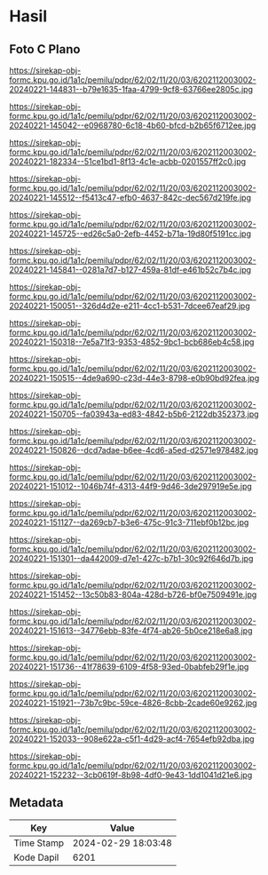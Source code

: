 # Hasil

## Foto C Plano

https://sirekap-obj-formc.kpu.go.id/1a1c/pemilu/pdpr/62/02/11/20/03/6202112003002-20240221-144831--b79e1635-1faa-4799-9cf8-63766ee2805c.jpg

https://sirekap-obj-formc.kpu.go.id/1a1c/pemilu/pdpr/62/02/11/20/03/6202112003002-20240221-145042--e0968780-6c18-4b60-bfcd-b2b65f6712ee.jpg

https://sirekap-obj-formc.kpu.go.id/1a1c/pemilu/pdpr/62/02/11/20/03/6202112003002-20240221-182334--51ce1bd1-8f13-4c1e-acbb-0201557ff2c0.jpg

https://sirekap-obj-formc.kpu.go.id/1a1c/pemilu/pdpr/62/02/11/20/03/6202112003002-20240221-145512--f5413c47-efb0-4637-842c-dec567d219fe.jpg

https://sirekap-obj-formc.kpu.go.id/1a1c/pemilu/pdpr/62/02/11/20/03/6202112003002-20240221-145725--ed26c5a0-2efb-4452-b71a-19d80f5191cc.jpg

https://sirekap-obj-formc.kpu.go.id/1a1c/pemilu/pdpr/62/02/11/20/03/6202112003002-20240221-145841--0281a7d7-b127-459a-81df-e461b52c7b4c.jpg

https://sirekap-obj-formc.kpu.go.id/1a1c/pemilu/pdpr/62/02/11/20/03/6202112003002-20240221-150051--326d4d2e-e211-4cc1-b531-7dcee67eaf29.jpg

https://sirekap-obj-formc.kpu.go.id/1a1c/pemilu/pdpr/62/02/11/20/03/6202112003002-20240221-150318--7e5a71f3-9353-4852-9bc1-bcb686eb4c58.jpg

https://sirekap-obj-formc.kpu.go.id/1a1c/pemilu/pdpr/62/02/11/20/03/6202112003002-20240221-150515--4de9a690-c23d-44e3-8798-e0b90bd92fea.jpg

https://sirekap-obj-formc.kpu.go.id/1a1c/pemilu/pdpr/62/02/11/20/03/6202112003002-20240221-150705--fa03943a-ed83-4842-b5b6-2122db352373.jpg

https://sirekap-obj-formc.kpu.go.id/1a1c/pemilu/pdpr/62/02/11/20/03/6202112003002-20240221-150826--dcd7adae-b6ee-4cd6-a5ed-d2571e978482.jpg

https://sirekap-obj-formc.kpu.go.id/1a1c/pemilu/pdpr/62/02/11/20/03/6202112003002-20240221-151012--1046b74f-4313-44f9-9d46-3de297919e5e.jpg

https://sirekap-obj-formc.kpu.go.id/1a1c/pemilu/pdpr/62/02/11/20/03/6202112003002-20240221-151127--da269cb7-b3e6-475c-91c3-711ebf0b12bc.jpg

https://sirekap-obj-formc.kpu.go.id/1a1c/pemilu/pdpr/62/02/11/20/03/6202112003002-20240221-151301--da442009-d7e1-427c-b7b1-30c92f646d7b.jpg

https://sirekap-obj-formc.kpu.go.id/1a1c/pemilu/pdpr/62/02/11/20/03/6202112003002-20240221-151452--13c50b83-804a-428d-b726-bf0e7509491e.jpg

https://sirekap-obj-formc.kpu.go.id/1a1c/pemilu/pdpr/62/02/11/20/03/6202112003002-20240221-151613--34776ebb-83fe-4f74-ab26-5b0ce218e6a8.jpg

https://sirekap-obj-formc.kpu.go.id/1a1c/pemilu/pdpr/62/02/11/20/03/6202112003002-20240221-151736--41f78639-6109-4f58-93ed-0babfeb29f1e.jpg

https://sirekap-obj-formc.kpu.go.id/1a1c/pemilu/pdpr/62/02/11/20/03/6202112003002-20240221-151921--73b7c9bc-59ce-4826-8cbb-2cade60e9262.jpg

https://sirekap-obj-formc.kpu.go.id/1a1c/pemilu/pdpr/62/02/11/20/03/6202112003002-20240221-152033--908e622a-c5f1-4d29-acf4-7654efb92dba.jpg

https://sirekap-obj-formc.kpu.go.id/1a1c/pemilu/pdpr/62/02/11/20/03/6202112003002-20240221-152232--3cb0619f-8b98-4df0-9e43-1dd1041d21e6.jpg


## Metadata

| Key        | Value               |
| ---------- | ------------------- |
| Time Stamp | 2024-02-29 18:03:48 |
| Kode Dapil | 6201                |



